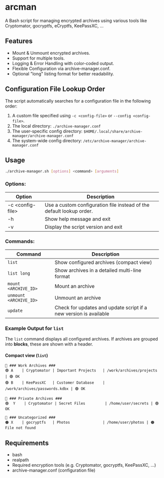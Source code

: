 # arcman
A Bash script for managing encrypted archives using various tools like Cryptomator, gocryptfs, eCryptfs, KeePassXC, ...  

## Features
- Mount & Unmount encrypted archives.
- Support for multiple tools.
- Logging & Error Handling with color-coded output.
- Flexible Configuration via archive-manager.conf.
- Optional "long" listing format for better readability.

## Configuration File Lookup Order
The script automatically searches for a configuration file in the following order:
1. A custom file specified using `-c <config-file>` or `--config <config-file>`.
2. The local directory: `./archive-manager.conf`
3. The user-specific config directory: `$HOME/.local/share/archive-manager/archive-manager.conf`
4. The system-wide config directory: `/etc/archive-manager/archive-manager.conf`

## Usage
```bash
./archive-manager.sh [options] <command> [arguments]
```

### Options: 
| Option             | Description                                                          |
|--------------------|----------------------------------------------------------------------|
| -c \<config-file\> | Use a custom configuration file instead of the default lookup order. |
| -h                 | Show help message and exit                                           |
| -v                 | Display the script version and exit                                  |

### Commands:
| Command                | Description                                |
|------------------------|--------------------------------------------|
| `list`                 | Show configured archives (compact view)    |
| `list long`            | Show archives in a detailed multi-line format |
| `mount <ARCHIVE_ID>`   | Mount an archive                           |
| `unmount <ARCHIVE_ID>` | Unmount an archive                         |
| `update`               | Check for updates and update script if a new version is available |

### Example Output for `list`
The `list` command displays all configured archives. If archives are grouped into **blocks**, these are shown with a header.

#### **Compact view (`list`)**
```
🔵 ### Work Archives ###
🟢 A    | Cryptomator | Important Projects   | /work/archives/projects | 🟢 OK
🟢 B    | KeePassXC   | Customer Database    | /work/archives/passwords.kdbx | 🟢 OK

🔵 ### Private Archives ###
🟢  Y    | Cryptomator | Secret Files         | /home/user/secrets | 🟢 OK 

🔵 ### Uncategorized ###
🟠 X    | gocryptfs   | Photos               | /home/user/photos | 🟠 File not found
```

## Requirements
- bash
- realpath
- Required encryption tools (e.g. Cryptomator, gocryptfs, KeePassXC, ...)
- archive-manager.conf (configuration file)

